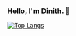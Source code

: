 ### Hello, I'm  Dinith. 👋

[![Top Langs](https://github-readme-stats-seven-nu-65.vercel.app/api/top-langs/?username=Dinith21&langs_count=10&theme=blue-green&exclude_repo=github-readme-stats)](https://github.com/anuraghazra/github-readme-stats)

